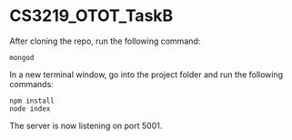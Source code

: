 # CS3219_OTOT_TaskB
After cloning the repo, run the following command:
```
mongod
```

In a new terminal window, go into the project folder and run the following commands:

```
npm install
node index
```

The server is now listening on port 5001.
